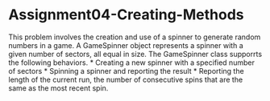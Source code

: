 # Assignment04-Creating-Methods

This problem involves the creation and use of a spinner to generate
 random numbers in a game. A GameSpinner object represents a spinner
 with a given number of sectors, all equal in size. The GameSpinner
 class supporrts the following behaviors.
    * Creating a new spinner with a specified number of sectors
    * Spinning a spinner and reporting the result
    * Reporting the length of the current run, the number of 
      consecutive spins that are the same as the most recent spin.